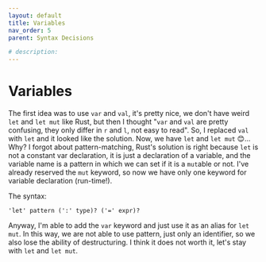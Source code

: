 ```yaml
---
layout: default
title: Variables
nav_order: 5
parent: Syntax Decisions

# description: 
---
```


# Variables

The first idea was to use `var` and `val`, it's pretty nice, we don't have weird `let` and `let mut` like Rust, but then I thought "`var` and `val` are pretty confusing, they only differ in `r` and `l`, not easy to read". So, I replaced `val` with `let` and it looked like the solution. Now, we have `let` and `let mut` 😊... Why? I forgot about pattern-matching, Rust's solution is right because `let` is not a constant var declaration, it is just a declaration of a variable, and the variable name is a pattern in which we can set if it is a `mut`able or not. I've already reserved the `mut` keyword, so now we have only one keyword for variable declaration (run-time!).

The syntax:

```text
'let' pattern (':' type)? ('=' expr)?
```

Anyway, I'm able to add the `var` keyword and just use it as an alias for `let mut`. In this way, we are not able to use pattern, just only an identifier, so we also lose the ability of destructuring. I think it does not worth it, let's stay with `let` and `let mut`.

